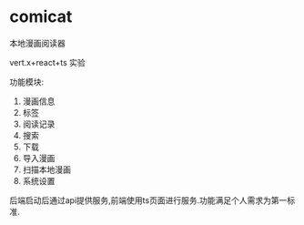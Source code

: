 # comicat
本地漫画阅读器

vert.x+react+ts 实验

功能模块:
1. 漫画信息
2. 标签
3. 阅读记录
4. 搜索
5. 下载
6. 导入漫画
7. 扫描本地漫画
8. 系统设置

后端启动后通过api提供服务,前端使用ts页面进行服务.功能满足个人需求为第一标准.